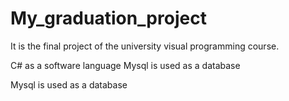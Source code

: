 # My_graduation_project

It is the final project of the university visual programming course.

C# as a software language
Mysql is used as a database

Mysql is used as a database
